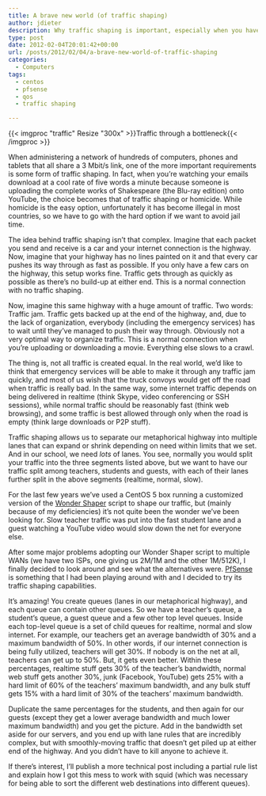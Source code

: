 ```yaml
---
title: A brave new world (of traffic shaping)
author: jdieter
description: Why traffic shaping is important, especially when you have a slow internet link
type: post
date: 2012-02-04T20:01:42+00:00
url: /posts/2012/02/04/a-brave-new-world-of-traffic-shaping
categories:
  - Computers
tags:
  - centos
  - pfsense
  - qos
  - traffic shaping

---
```

{{< imgproc "traffic" Resize "300x" >}}Traffic through a bottleneck{{< /imgproc >}}

When administering a network of hundreds of computers, phones and tablets that all share a 3 Mbit/s link, one of the more important requirements is some form of traffic shaping. In fact, when you&#8217;re watching your emails download at a cool rate of five words a minute because someone is uploading the complete works of Shakespeare (the Blu-ray edition) onto YouTube, the choice becomes that of traffic shaping or homicide. While homicide is the easy option, unfortunately it has become illegal in most countries, so we have to go with the hard option if we want to avoid jail time.

The idea behind traffic shaping isn&#8217;t that complex. Imagine that each packet you send and receive is a car and your internet connection is the highway. Now, imagine that your highway has no lines painted on it and that every car pushes its way through as fast as possible. If you only have a few cars on the highway, this setup works fine. Traffic gets through as quickly as possible as there&#8217;s no build-up at either end. This is a normal connection with no traffic shaping.

Now, imagine this same highway with a huge amount of traffic. Two words: Traffic jam. Traffic gets backed up at the end of the highway, and, due to the lack of organization, everybody (including the emergency services) has to wait until they&#8217;ve managed to push their way through. Obviously not a very optimal way to organize traffic. This is a normal connection when you&#8217;re uploading or downloading a movie. Everything else slows to a crawl.

The thing is, not all traffic is created equal. In the real world, we&#8217;d like to think that emergency services will be able to make it through any traffic jam quickly, and most of us wish that the truck convoys would get off the road when traffic is really bad. In the same way, some internet traffic depends on being delivered in realtime (think Skype, video conferencing or SSH sessions), while normal traffic should be reasonably fast (think web browsing), and some traffic is best allowed through only when the road is empty (think large downloads or P2P stuff).

Traffic shaping allows us to separate our metaphorical highway into multiple lanes that can expand or shrink depending on need within limits that we set. And in our school, we need _lots_ of lanes. You see, normally you would split your traffic into the three segments listed above, but we want to have our traffic split among teachers, students and guests, with each of their lanes further split in the above segments (realtime, normal, slow).

For the last few years we&#8217;ve used a CentOS 5 box running a customized version of the [Wonder Shaper][2] script to shape our traffic, but (mainly because of my deficiencies) it&#8217;s not quite been the wonder we&#8217;ve been looking for. Slow teacher traffic was put into the fast student lane and a guest watching a YouTube video would slow down the net for everyone else.

After some major problems adopting our Wonder Shaper script to multiple WANs (we have two ISPs, one giving us 2M/1M and the other 1M/512K), I finally decided to look around and see what the alternatives were. [PfSense][3] is something that I had been playing around with and I decided to try its traffic shaping capabilities.

It&#8217;s amazing! You create queues (lanes in our metaphorical highway), and each queue can contain other queues. So we have a teacher&#8217;s queue, a student&#8217;s queue, a guest queue and a few other top level queues. Inside each top-level queue is a set of child queues for realtime, normal and slow internet. For example, our teachers get an average bandwidth of 30% and a maximum bandwidth of 50%. In other words, if our internet connection is being fully utilized, teachers will get 30%. If nobody is on the net at all, teachers can get up to 50%. But, it gets even better. Within these percentages, realtime stuff gets 30% of the teacher&#8217;s bandwidth, normal web stuff gets another 30%, junk (Facebook, YouTube) gets 25% with a hard limit of 60% of the teachers&#8217; maximum bandwidth, and any bulk stuff gets 15% with a hard limit of 30% of the teachers&#8217; maximum bandwidth.

Duplicate the same percentages for the students, and then again for our guests (except they get a lower average bandwidth and much lower maximum bandwidth) and you get the picture. Add in the bandwidth set aside for our servers, and you end up with lane rules that are incredibly complex, but with smoothly-moving traffic that doesn&#8217;t get piled up at either end of the highway. And you didn&#8217;t have to kill anyone to achieve it.

If there&#8217;s interest, I&#8217;ll publish a more technical post including a partial rule list and explain how I got this mess to work with squid (which was necessary for being able to sort the different web destinations into different queues).

 [2]: http://lartc.org/wondershaper/
 [3]: http://www.pfsense.org/
